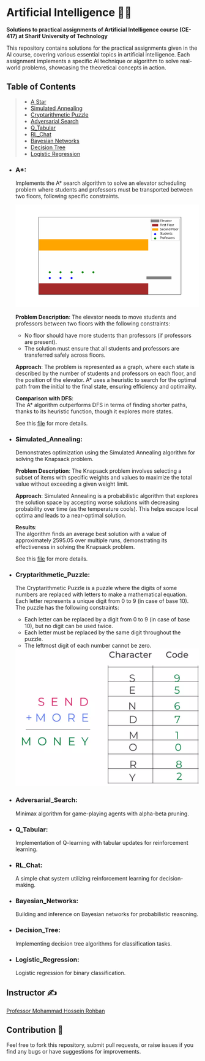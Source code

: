 # Artificial Intelligence 🤖🧠

**Solutions to practical assignments of Artificial Intelligence course (CE-417) at Sharif University of Technology**

This repository contains solutions for the practical assignments given in the AI course, covering various essential topics in artificial intelligence. Each assignment implements a specific AI technique or algorithm to solve real-world problems, showcasing the theoretical concepts in action.

## Table of Contents
> - [A Star](#A\*)
> - [Simulated Annealing](#Simulated_Annealing)
> - [Cryptarithmetic Puzzle](#Cryptarithmetic_Puzzle)
> - [Adversarial Search](#Adversarial_Search)
> - [Q_Tabular](#Q_Tabular)
> - [RL_Chat](#RL_Chat)
> - [Bayesian Networks](#Bayesian_Networks)
> - [Decision Tree](#Decision_Tree)
> - [Logistic Regression](#Logistic_Regression)

* ### **A\***:
  Implements the A* search algorithm to solve an elevator scheduling problem where students and professors must be transported between two floors, following specific constraints.
    
  ![A* Algorithm GIF](a_star_algorithm.gif)
    
  **Problem Description**:
  The elevator needs to move students and professors between two floors with the following constraints:
  - No floor should have more students than professors (if professors are present).
   - The solution must ensure that all students and professors are transferred safely across floors.

  **Approach**:
  The problem is represented as a graph, where each state is described by the number of students and professors on each floor, and the position of the elevator. A* uses a heuristic to search for the 
   optimal path from the initial to the final state, ensuring efficiency and optimality.
      
  **Comparison with DFS**:  
      The A* algorithm outperforms DFS in terms of finding shorter paths, thanks to its heuristic function, though it explores more states.

  See this [file](https://github.com/Amirreza81/Artificial-Intelligence/blob/main/A-star/A_star.ipynb) for more details.

* ### **Simulated_Annealing**:
  Demonstrates optimization using the Simulated Annealing algorithm for solving the Knapsack problem.
    
  **Problem Description**:
      The Knapsack problem involves selecting a subset of items with specific weights and values to maximize the total value without exceeding a given weight limit.

  **Approach**:
      Simulated Annealing is a probabilistic algorithm that explores the solution space by accepting worse solutions with decreasing probability over time (as the temperature cools). This helps escape 
  local optima and leads to a near-optimal solution.

  **Results**:  
      The algorithm finds an average best solution with a value of approximately 2595.05 over multiple runs, demonstrating its effectiveness in solving the Knapsack problem.

  See this [file](https://github.com/Amirreza81/Artificial-Intelligence/blob/main/Simulated%20Annealing/Simulated_Annealing.ipynb) for more details.

* ### **Cryptarithmetic_Puzzle**:  
    The Cryptarithmetic Puzzle is a puzzle where the digits of some numbers are replaced with letters to make a mathematical equation. Each letter represents a unique digit from 0 to 9 (in case of base 10). The puzzle has the following constraints:

    - Each letter can be replaced by a digit from 0 to 9 (in case of base 10), but no digit can be used twice.
    - Each letter must be replaced by the same digit throughout the puzzle.
    - The leftmost digit of each number cannot be zero.

    <img src="Cryptarithmetic Puzzle/example.png" alt="puzzle" width="500" class="center"/>
    
* ### **Adversarial_Search**:  
    Minimax algorithm for game-playing agents with alpha-beta pruning.
    
* ### **Q_Tabular**:  
    Implementation of Q-learning with tabular updates for reinforcement learning.
    
* ### **RL_Chat**:  
    A simple chat system utilizing reinforcement learning for decision-making.

* ### **Bayesian_Networks**:
    Building and inference on Bayesian networks for probabilistic reasoning.

* ### **Decision_Tree**:
    Implementing decision tree algorithms for classification tasks.

* ### **Logistic_Regression**:
    Logistic regression for binary classification.  

## Instructor ✍
[Professor Mohammad Hossein Rohban](https://www.linkedin.com/in/mohammad-hossein-rohban-75567677/?originalSubdomain=ir)

## Contribution 👥
Feel free to fork this repository, submit pull requests, or raise issues if you find any bugs or have suggestions for improvements.
